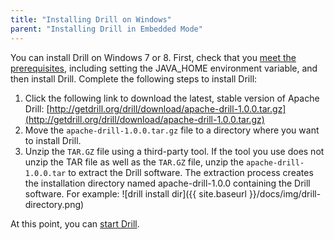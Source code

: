 ```yaml
---
title: "Installing Drill on Windows"
parent: "Installing Drill in Embedded Mode"
---
```

You can install Drill on Windows 7 or 8. First, check that you [meet the prerequisites]({{site.baseurl}}/docs/embedded-mode-prerequisites), including setting the JAVA_HOME environment variable, and then install Drill. Complete the following steps to install Drill:

1. Click the following link to download the latest, stable version of Apache Drill:  [http://getdrill.org/drill/download/apache-drill-1.0.0.tar.gz](http://getdrill.org/drill/download/apache-drill-1.0.0.tar.gz)
2. Move the `apache-drill-1.0.0.tar.gz` file to a directory where you want to install Drill.
3. Unzip the `TAR.GZ` file using a third-party tool. If the tool you use does not unzip the TAR file as well as the `TAR.GZ` file, unzip the `apache-drill-1.0.0.tar` to extract the Drill software. The extraction process creates the installation directory named apache-drill-1.0.0 containing the Drill software. For example:
   ![drill install dir]({{ site.baseurl }}/docs/img/drill-directory.png)

At this point, you can [start Drill]({{site.baseurl}}/docs/starting-drill-on-windows). 